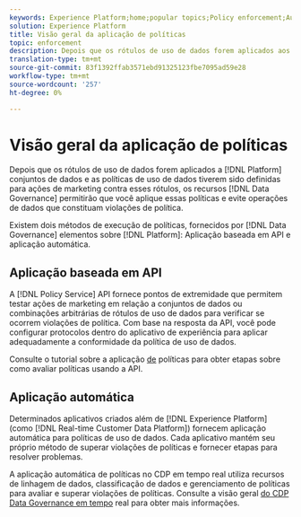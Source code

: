 ```yaml
---
keywords: Experience Platform;home;popular topics;Policy enforcement;Automatic enforcement;API-based enforcement;data governance
solution: Experience Platform
title: Visão geral da aplicação de políticas
topic: enforcement
description: Depois que os rótulos de uso de dados forem aplicados aos conjuntos de dados da Adobe Experience Platform e as políticas de uso de dados tiverem sido definidas para ações de marketing contra esses rótulos, os recursos de controle de dados permitirão que você aplique essas políticas e evite operações de dados que constituam violações de política. Há dois métodos de aplicação de política fornecidos pelos recursos de controle de dados na Plataforma, aplicação baseada em API e imposição automática.
translation-type: tm+mt
source-git-commit: 83f1392ffab3571ebd91325123fbe7095ad59e28
workflow-type: tm+mt
source-wordcount: '257'
ht-degree: 0%

---
```



# Visão geral da aplicação de políticas

Depois que os rótulos de uso de dados forem aplicados a [!DNL Platform] conjuntos de dados e as políticas de uso de dados tiverem sido definidas para ações de marketing contra esses rótulos, os recursos [!DNL Data Governance] permitirão que você aplique essas políticas e evite operações de dados que constituam violações de política.

Existem dois métodos de execução de políticas, fornecidos por [!DNL Data Governance] elementos sobre [!DNL Platform]: Aplicação baseada em API e aplicação automática.

## Aplicação baseada em API

A [!DNL Policy Service] API fornece pontos de extremidade que permitem testar ações de marketing em relação a conjuntos de dados ou combinações arbitrárias de rótulos de uso de dados para verificar se ocorrem violações de política. Com base na resposta da API, você pode configurar protocolos dentro do aplicativo de experiência para aplicar adequadamente a conformidade da política de uso de dados.

Consulte o tutorial sobre a aplicação [de](api-enforcement.md) políticas para obter etapas sobre como avaliar políticas usando a API.

## Aplicação automática

Determinados aplicativos criados além de [!DNL Experience Platform] (como [!DNL Real-time Customer Data Platform]) fornecem aplicação automática para políticas de uso de dados. Cada aplicativo mantém seu próprio método de superar violações de políticas e fornecer etapas para resolver problemas.

A aplicação automática de políticas no CDP em tempo real utiliza recursos de linhagem de dados, classificação de dados e gerenciamento de políticas para avaliar e superar violações de políticas. Consulte a visão geral [do CDP Data Governance em tempo](../../rtcdp/privacy/data-governance-overview.md#enforce-data-usage-compliance) real para obter mais informações.